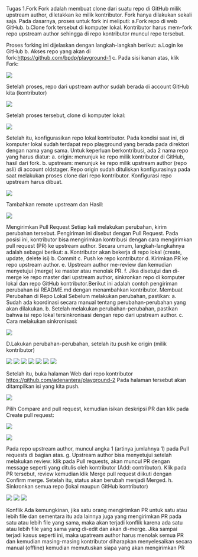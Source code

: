 Tugas
1.Fork Fork adalah membuat clone dari suatu repo di GitHub milik upstream author, diletakkan ke milik kontributor. Fork hanya dilakukan sekali saja. Pada dasarnya, proses untuk fork ini meliputi: 
a.Fork repo di web GitHub. 
b.Clone fork tersebut di komputer lokal. Kontributor harus mem-fork repo upstream author sehingga di repo kontributor muncul repo tersebut. 

Proses forking ini dijelaskan dengan langkah-langkah berikut:
a.Login ke GitHub 
b. Akses repo yang akan di fork:https://github.com/bpdp/playground-1
c. Pada sisi kanan atas, klik Fork:

![](image/tugas/1.png)


Setelah proses, repo dari upstream author sudah berada di account GitHub kita 
(kontributor)


![](image/tugas/2.png)



Setelah proses tersebut, clone di komputer lokal:

![](image/tugas/3.png)



Setelah itu, konfigurasikan repo lokal kontributor. Pada kondisi saat ini, di komputer lokal sudah terdapat repo playground yang berada pada direktori dengan nama yang sama. Untuk keperluan berkontribusi, ada 2 nama repo yang harus diatur: 
a. origin: menunjuk ke repo milik kontributor di GitHub, hasil dari fork. 
b. upstream: menunjuk ke repo milik upstream author (repo asli) di account oldstager. 
Repo origin sudah dituliskan konfigurasinya pada saat melakukan proses clone dari repo kontributor. Konfigurasi repo upstream harus dibuat.

![](image/tugas/4.png)



Tambahkan remote upstream dan Hasil:

![](image/tugas/5.png)




Mengirimkan Pull Request 
Setiap kali melakukan perubahan, kirim perubahan tersebut. Pengiriman ini disebut 
dengan Pull Request. Pada posisi ini, kontributor bisa mengirimkan kontribusi dengan cara 
mengirimkan pull request (PR) ke upstream author. Secara umum, langkah-langkahnya 
adalah sebagai berikut: 
a. Kontributor akan bekerja di repo lokal (create, update, delete isi) 
b. Commit 
c. Push ke repo kontributor 
d. Kirimkan PR ke repo upstream author. 
e. Upstream author me-review dan kemudian menyetujui (merge) ke master atau 
menolak PR. 
f. Jika disetujui dan di-merge ke repo master dari upstream author, sinkronkan 
repo di komputer lokal dan repo GitHub kontributor.Berikut ini adalah contoh pengiriman perubahan isi README.md dengan menambahkan 
kontributor. 
Membuat Perubahan di Repo Lokal 
Sebelum melakukan perubahan, pastikan: 
a. Sudah ada koordinasi secara manual tentang perubahan-perubahan yang akan 
dilakukan. 
b. Setelah melakukan perubahan-perubahan, pastikan bahwa isi repo lokal 
tersinkronisasi dengan repo dari upstream author. 
c. Cara melakukan sinkronisasi:

![](image/tugas/6.png)

D.Lakukan perubahan-perubahan, setelah itu push ke origin (milik kontributor)

![](image/tugas/7.png)
![](image/tugas/8.png)
![](image/tugas/9.png)
![](image/tugas/10.png)
![](image/tugas/11.png)
![](image/tugas/12.png)
![](image/tugas/13.png)



Setelah itu, buka halaman Web dari repo kontributor https://github.com/adenantera/playground-2 Pada halaman tersebut akan ditampilkan isi yang kita push. 

![](image/tugas/14.png)


Pilih Compare and pull request, kemudian isikan deskripsi PR dan klik pada 
Create pull request:

![](image/tugas/15.png)

![](image/tugas/16.png)




Pada repo upstream author, muncul angka 1 (artinya jumlahnya 1) pada Pull 
requests di bagian atas. 
g. Upstream author bisa menyetujui setelah melakukan review: klik pada Pull 
requests, akan muncul PR dengan message seperti yang ditulis oleh kontributor 
(Add: contributor). Klik pada PR tersebut, review kemudian klik Merge pull 
request diikuti dengan Confirm merge. Setelah itu, status akan berubah menjadi 
Merged. 
h. Sinkronkan semua repo (lokal maupun GitHub kontributor)

![](image/tugas/17.png)
![](image/tugas/18.png)
![](image/tugas/19.png)



Konflik 
Ada kemungkinan, jika satu orang mengirimkan PR untuk satu atau lebih file dan 
sementara itu ada lainnya juga yang mengirimkan PR pada satu atau lebih file yang sama, maka akan terjadi konflik karena ada satu atau lebih file yang sama yang di-edit dan akan di-merge. Jika sampai terjadi kasus seperti ini, maka upatream author harus menolak semua PR dan kemudian masing-masing kontributor diharapkan menyelesaikan secara manual (offline) kemudian memutuskan siapa yang akan mengirimkan PR
